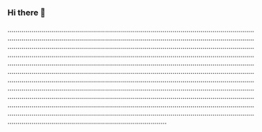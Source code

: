 ### Hi there 👋

....................................................................................................................................................................................................................................................................................................................................................................................................................................................................................................................................................................................................................................................................................................................................................................................................................................................................................................................................................................................................................................................................................................................................................................................................................................................................................................................................................................................................................................................................................................